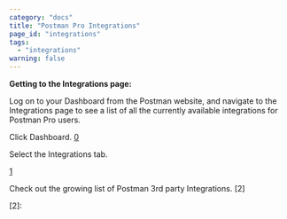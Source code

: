 ```yaml
---
category: "docs"
title: "Postman Pro Integrations"
page_id: "integrations"
tags: 
  - "integrations"
warning: false
---
```


**Getting to the Integrations page:**

Log on to your Dashboard from the Postman website, and navigate to the Integrations page to see a list of all the currently available integrations for Postman Pro users.

Click Dashboard.
[]()[0]

Select the Integrations tab.

[]()[1]

Check out the growing list of Postman 3rd party Integrations.
[]()[2]

[0]: https://www.getpostman.com/img/v1/docs/cloud_1.png
[1]: https://www.getpostman.com/docs/creating_documentation
[2]: 
